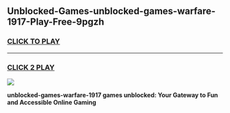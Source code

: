 
## Unblocked-Games-unblocked-games-warfare-1917-Play-Free-9pgzh
<h3>
<a href="https://premium76.site?title=unblocked-games-warfare-1917&ref=17A">CLICK TO PLAY</a></h3>
<hr>

<h3>
<a href="https://premium76.site?title=unblocked-games-warfare-1917&ref=17A">CLICK 2 PLAY</a>
  
</h3>

<a href="https://premium76.site?title=unblocked-games-warfare-1917&ref=17A"><img src="https://clearcache.store/games.png"></a>


**unblocked-games-warfare-1917 games unblocked: Your Gateway to Fun and Accessible Online Gaming**
